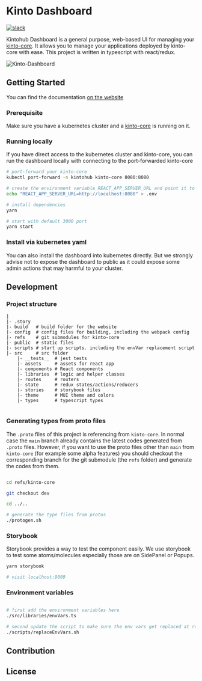 # Kinto Dashboard
[![slack](https://img.shields.io/badge/slack-kintoproj-brightgreen)](https://join.slack.com/t/kintogoons/shared_invite/zt-mu6bvg79-BmkkdMRRwohJioZggXVYeA)

Kintohub Dashboard is a general purpose, web-based UI for managing your [kinto-core](https://github.com/kintoproj/kinto-core). 
It allows you to manage your applications deployed by kinto-core with ease.
This project is written in typescript with react/redux.

![Kinto-Dashboard](LandingPage.png)

## Getting Started

You can find the documentation [on the website](https://docs.kintohub.com)

### Prerequisite

Make sure you have a kubernetes cluster and a [kinto-core](https://github.com/kintoproj/kinto-core) is running on it.

### Running locally

[comment]: <> (add helm chart/docker image for direct deploy?)

If you have direct access to the kubernetes cluster and kinto-core, 
you can run the dashboard locally with connecting to the port-forwarded kinto-core  

```bash
# port-forward your kinto-core
kubectl port-forward -n kintohub kinto-core 8080:8080 

# create the environment variable REACT_APP_SERVER_URL and point it to kinto-core
echo "REACT_APP_SERVER_URL=http://localhost:8080" > .env

# install dependencies
yarn 

# start with default 3000 port
yarn start
```

### Install via kubernetes yaml

You can also install the dashboard into kubernetes directly. 
But we strongly advise not to expose the dashboard to public as it could expose some admin actions that may harmful to your cluster.

[comment]: <> (TODO: add the )

## Development

### Project structure

```text
|
|- .story
|- build   # build folder for the website 
|- config  # config files for building, including the webpack config
|- refs    # git submodules for kinto-core
|- public  # static files
|- scripts # start up scripts. including the envVar replacement script
|- src     # src folder
    |- __tests__  # jest tests
    |- assets     # assets for react app  
    |- components # React components
    |- libraries  # logic and helper classes
    |- routes     # routers
    |- state      # redux states/actions/reducers
    |- stories    # storybook files
    |- theme      # MUI theme and colors
    |- types      # typescript types
       
```

### Generating types from proto files

The `.proto` files of this project is referencing from `kinto-core`. 
In normal case the `main` branch already contains the latest codes generated from `.proto` files. 
However, if you want to use the proto files other than `main` from `kinto-core` (for example some alpha features) 
you should checkout the corresponding branch for the git submodule (the `refs` folder) and generate the codes from them.

```bash

cd refs/kinto-core

git checkout dev

cd ../..

# generate the type files from protos
./protogen.sh

```

### Storybook

Storybook provides a way to test the component easily.
We use storybook to test some atoms/molecules especially those are on SidePanel or Popups.

```bash
yarn storybook

# visit localhost:9009
```

### Environment variables


```bash

# first add the environment variables here 
./src/libraries/envVars.ts

# second update the script to make sure the env vars get replaced at run time
./scripts/replaceEnvVars.sh
```

## Contribution

## License
